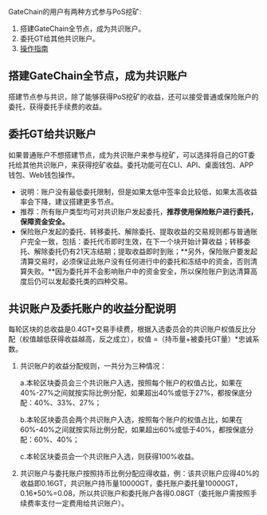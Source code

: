
GateChain的用户有两种方式参与PoS挖矿:

1. 搭建GateChain全节点，成为共识账户。
2. 委托GT给其他共识账户。
3. [操作指南](../../developers/gatechain-pos/index.md)

## 搭建GateChain全节点，成为共识账户
搭建节点参与共识，除了能够获得PoS挖矿的收益，还可以接受普通或保险账户的委托，获得委托手续费的收益。


## 委托GT给共识账户

如果普通账户不想搭建节点，成为共识账户来参与挖矿，可以选择将自己的GT委托给其他共识账户，来获得挖矿收益。委托功能可在CLI、API、桌面钱包、APP钱包、Web钱包操作。

* 说明：账户没有最低委托限制，但是如果太低中签率会比较低，如果太高收益率会下降，建议搭建更多节点。
* 推荐：所有账户类型均可对共识账户发起委托，**推荐使用保险账户进行委托，保障资金安全。**
* 保险账户发起的委托、转移委托、解除委托、提取收益的交易规则都与普通账户完全一致，包括：委托代币即时生效，在下一个块开始计算收益；转移委托、解除委托仍有21天冻结期；提取收益即时到账；**另外，保险账户要发起清算交易时，必须保证此账户没有任何进行中的委托和冻结中的资金，否则清算失败。**因为委托并不会影响账户中的资金安全，所以保险账户到达清算高度后仍可以发起委托类的四种交易。 	 
## 共识账户及委托账户的收益分配说明

每轮区块的总收益是0.4GT+交易手续费，根据入选委员会的共识账户权值反比分配（权值越低获得收益越高，反之成立），权值 =（持币量+被委托GT量）*忠诚系数。

1. 共识账户的收益分配规则，一共分为三种情况：

	a.本轮区块委员会三个共识账户入选，按照每个账户的权值占比，如果在40%-27%之间就按实际比例分配，如果超出40%或低于27%，都按保底分配：40%、33%、27%；

	b.本轮区块委员会两个共识账户入选，按照每个账户的权值占比，如果在60%-40%之间就按实际比例分配，如果超出60%或低于40%，都按保底分配：60%、40%；
	
	c.本轮区块委员会一个共识账户入选，则获得100%收益。
	
2. 共识账户与委托账户按照持币比例分配应得收益，例：该共识账户应得40%的收益即0.16GT，共识账户持币量10000GT，委托账户委托量10000GT，0.16*50%=0.08，所以共识账户和委托账户各得0.08GT（委托账户需按照手续费率支付一定费用给共识账户）。



